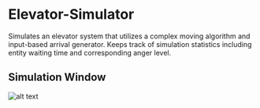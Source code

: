 # Elevator-Simulator
Simulates an elevator system that utilizes a complex moving algorithm and input-based arrival generator. 
Keeps track of simulation statistics including entity waiting time and corresponding anger level.

## Simulation Window
![alt text](https://github.com/9naama/Elevator-Simulators/blob/main/Elevator%20screen%20shot.png?raw=true)
